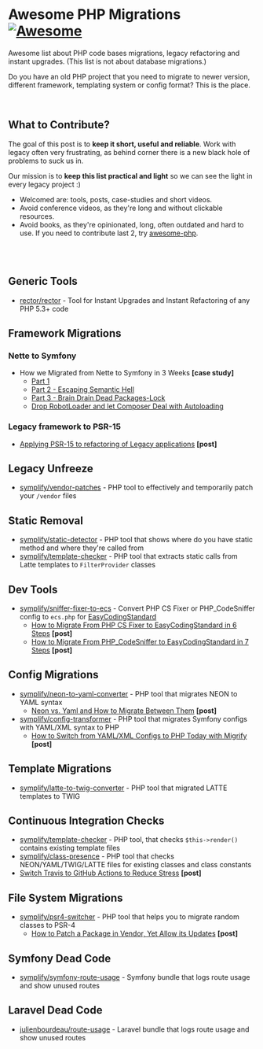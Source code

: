 # Awesome PHP Migrations [![Awesome](https://cdn.rawgit.com/sindresorhus/awesome/d7305f38d29fed78fa85652e3a63e154dd8e8829/media/badge.svg)](https://github.com/sindresorhus/awesome)

Awesome list about PHP code bases migrations, legacy refactoring and instant upgrades. (This list is not about database migrations.)

Do you have an old PHP project that you need to migrate to newer version, different framework, templating system or config format? This is the place.

<br>

## What to Contribute?

The goal of this post is to **keep it short, useful and reliable**. Work with legacy often very frustrating, as behind corner there is a new black hole of problems to suck us in. 

Our mission is to **keep this list practical and light** so we can see the light in every legacy project :)

- Welcomed are: tools, posts, case-studies and short videos.
- Avoid conference videos, as they're long and without clickable resources.
- Avoid books, as they're opinionated, long, often outdated and hard to use. If you need to contribute last 2, try [awesome-php](https://github.com/ziadoz/awesome-php).
 
<br><br>

## Generic Tools

- [rector/rector](https://github.com/rectorphp/rector) - Tool for Instant Upgrades and Instant Refactoring of any PHP 5.3+ code

## Framework Migrations

### Nette to Symfony

- How we Migrated from Nette to Symfony in 3 Weeks **[case study]**
    - [Part 1](https://tomasvotruba.com/blog/2019/02/21/how-we-migrated-from-nette-to-symfony-in-3-weeks-part-1/)
    - [Part 2 -  Escaping Semantic Hell](https://tomasvotruba.com/blog/2019/03/07/why-we-migrated-from-nette-to-symfony-in-3-weeks-part-2/)
    - [Part 3 - Brain Drain Dead Packages-Lock](https://tomasvotruba.com/blog/2019/03/11/why-we-migrated-from-nette-to-symfony-in-3-weeks-part-3/)
    - [Drop RobotLoader and let Composer Deal with Autoloading](https://tomasvotruba.com/blog/2020/06/08/drop-robot-loader-and-let-composer-deal-with-autoloading/)

### Legacy framework to PSR-15

- [Applying PSR-15 to refactoring of Legacy applications](https://medium.com/php-fad/applying-psr-15-to-refactoring-of-legacy-applications-94ca7ffbaedd) **[post]**

## Legacy Unfreeze

- [symplify/vendor-patches](https://github.com/symplify/vendor-patches) - PHP tool to effectively and temporarily patch your `/vendor` files

## Static Removal

- [symplify/static-detector](https://github.com/symplify/static-detector) - PHP tool that shows where do you have static method and where they're called from
- [symplify/template-checker](https://github.com/symplify/template-checker) - PHP tool that extracts static calls from Latte templates to `FilterProvider` classes

## Dev Tools

- [symplify/sniffer-fixer-to-ecs](https://github.com/symplify/sniffer-fixer-to-ecs) - Convert PHP CS Fixer or PHP_CodeSniffer config to `ecs.php` for [EasyCodingStandard](https://github.com/symplify/easy-coding-standard) 
    - [How to Migrate From PHP CS Fixer to EasyCodingStandard in 6 Steps](https://tomasvotruba.com/blog/2018/06/07/how-to-migrate-from-php-cs-fixer-to-easy-coding-standard/) **[post]**
    - [How to Migrate From PHP_CodeSniffer to EasyCodingStandard in 7 Steps](https://tomasvotruba.com/blog/2018/06/04/how-to-migrate-from-php-code-sniffer-to-easy-coding-standard/) **[post]**

## Config Migrations

- [symplify/neon-to-yaml-converter](https://github.com/symplify/neon-to-yaml-converter) - PHP tool that migrates NEON to YAML syntax
    - [Neon vs. Yaml and How to Migrate Between Them](https://tomasvotruba.com/blog/2018/03/12/neon-vs-yaml-and-how-to-migrate-between-them/) **[post]**
- [symplify/config-transformer](https://github.com/symplify/config-transformer) - PHP tool that migrates Symfony configs with YAML/XML syntax to PHP 
    - [How to Switch from YAML/XML Configs to PHP Today with Migrify](https://tomasvotruba.com/blog/2020/07/27/how-to-switch-from-yaml-xml-configs-to-php-today-with-migrify/) **[post]**  

## Template Migrations

- [symplify/latte-to-twig-converter](https://github.com/symplify/latte-to-twig-converter) - PHP tool that migrated LATTE templates to TWIG 

## Continuous Integration Checks

- [symplify/template-checker](https://github.com/symplify/template-checker) - PHP tool, that checks `$this->render()` contains existing template files
- [symplify/class-presence](https://github.com/symplify/class-presence) - PHP tool that checks NEON/YAML/TWIG/LATTE files for existing classes and class constants 
- [Switch Travis to GitHub Actions to Reduce Stress](https://tomasvotruba.com/blog/2020/01/27/switch-travis-to-github-actions-to-reduce-stress/) **[post]**

## File System Migrations

- [symplify/psr4-switcher](https://github.com/symplify/psr4-switcher) - PHP tool that helps you to migrate random classes to PSR-4
    - [How to Patch a Package in Vendor, Yet Allow its Updates](https://tomasvotruba.com/blog/2020/07/02/how-to-patch-package-in-vendor-yet-allow-its-updates/) **[post]**

## Symfony Dead Code

- [symplify/symfony-route-usage](https://github.com/symplify/symfony-route-usage) - Symfony bundle that logs route usage and show unused routes

## Laravel Dead Code

- [julienbourdeau/route-usage](https://github.com/julienbourdeau/route-usage) - Laravel bundle that logs route usage and show unused routes
